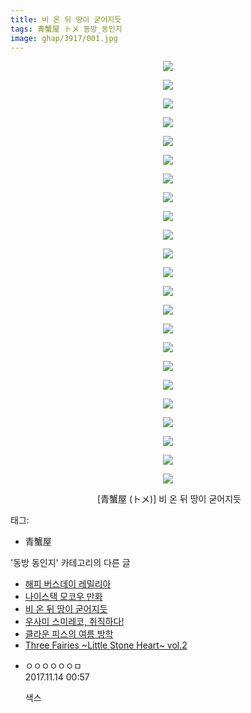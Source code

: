 ```yaml
---
title: 비 온 뒤 땅이 굳어지듯
tags: 青蟹屋 トメ 동방_동인지
image: ghap/3917/001.jpg
---
```

<div class="article">
<p style="text-align: center; clear: none; float: none;"><img src="{{ site.nasurl }}/ghap/3917/001.jpg"/></p>
<p style="text-align: center; clear: none; float: none;"><img src="{{ site.nasurl }}/ghap/3917/002.jpg"/></p>
<p style="text-align: center; clear: none; float: none;"><img src="{{ site.nasurl }}/ghap/3917/003.jpg"/></p>
<p style="text-align: center; clear: none; float: none;"><img src="{{ site.nasurl }}/ghap/3917/004.jpg"/></p>
<p style="text-align: center; clear: none; float: none;"><img src="{{ site.nasurl }}/ghap/3917/005.jpg"/></p>
<p style="text-align: center; clear: none; float: none;"><img src="{{ site.nasurl }}/ghap/3917/006.jpg"/></p>
<p style="text-align: center; clear: none; float: none;"><img src="{{ site.nasurl }}/ghap/3917/007.jpg"/></p>
<p style="text-align: center; clear: none; float: none;"><img src="{{ site.nasurl }}/ghap/3917/008.jpg"/></p>
<p style="text-align: center; clear: none; float: none;"><img src="{{ site.nasurl }}/ghap/3917/009.jpg"/></p>
<p style="text-align: center; clear: none; float: none;"><img src="{{ site.nasurl }}/ghap/3917/010.jpg"/></p>
<p style="text-align: center; clear: none; float: none;"><img src="{{ site.nasurl }}/ghap/3917/011.jpg"/></p>
<p style="text-align: center; clear: none; float: none;"><img src="{{ site.nasurl }}/ghap/3917/012.jpg"/></p>
<p style="text-align: center; clear: none; float: none;"><img src="{{ site.nasurl }}/ghap/3917/013.jpg"/></p>
<p style="text-align: center; clear: none; float: none;"><img src="{{ site.nasurl }}/ghap/3917/014.jpg"/></p>
<p style="text-align: center; clear: none; float: none;"><img src="{{ site.nasurl }}/ghap/3917/015.jpg"/></p>
<p style="text-align: center; clear: none; float: none;"><img src="{{ site.nasurl }}/ghap/3917/016.jpg"/></p>
<p style="text-align: center; clear: none; float: none;"><img src="{{ site.nasurl }}/ghap/3917/017.jpg"/></p>
<p style="text-align: center; clear: none; float: none;"><img src="{{ site.nasurl }}/ghap/3917/018.jpg"/></p>
<p style="text-align: center; clear: none; float: none;"><img src="{{ site.nasurl }}/ghap/3917/019.jpg"/></p>
<p style="text-align: center; clear: none; float: none;"><img src="{{ site.nasurl }}/ghap/3917/020.jpg"/></p>
<p style="text-align: center; clear: none; float: none;"><img src="{{ site.nasurl }}/ghap/3917/021.jpg"/></p>
<p style="text-align: center; clear: none; float: none;"><img src="{{ site.nasurl }}/ghap/3917/022.jpg"/></p>
<p style="text-align: center; clear: none; float: none;"><img src="{{ site.nasurl }}/ghap/3917/023.jpg"/></p>
<p style="text-align: center; clear: none; float: none;"> [青蟹屋 (トメ)] 비 온 뒤 땅이 굳어지듯</p>
</div><div class="tagTrail">
<p>태그: </p>
<ul>
<li>青蟹屋</li>
</ul>
</div><div class="another">
<p>'동방 동인지' 카테고리의 다른 글</p>
<ul>
<li><a href="/2017-10-30-ghap_3935">해피 버스데이 레밀리아</a></li>
<li><a href="/2017-10-27-ghap_3918">나이스택 모코우 만화</a></li>
<li><a href="/2017-10-27-ghap_3917">비 온 뒤 땅이 굳어지듯</a></li>
<li><a href="/2017-10-27-ghap_3916">우사미 스미레코, 취직하다!</a></li>
<li><a href="/2017-10-24-ghap_3914">클라운 피스의 여름 방학</a></li>
<li><a href="/2017-10-24-ghap_3913">Three Fairies ~Little Stone Heart~ vol.2</a></li>
</ul>
</div><div class="cb_module cb_fluid">
<div class="cb_wrt cb_profile">
<div class="comment">
<ul>
<li class="cb_thumb_off" id="comment15128829">
<div class="cb_comment_area">
<div class="cb_info_area">
<div class="cb_section">
<span class="cb_nick_name">ㅇㅇㅇㅇㅇㅇㅁ</span>
</div>
<div class="cb_section">
<span class="cb_date">2017.11.14 00:57 </span>
</div>
</div>
<div class="cb_dsc_comment">
<p class="cb_dsc">
											색스
										</p>
</div>
</div></li>
</ul>
</div>
</div><!-- commentList close -->
</div>